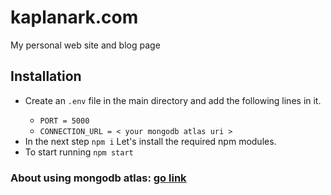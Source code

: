 # kaplanark.com

My personal web site and blog page
## Installation
<ul>
    <li>Create an <code>.env</code> file in the main directory and add the following lines in it.</li>
    <ul>
        <li><code>PORT = 5000</code></li>
        <li><code>CONNECTION_URL = < your mongodb atlas uri ></code></li>
    </ul>
    <li>In the next step <code>npm i</code> Let's install the required npm modules.</li>
    <li>To start running <code>npm start</code></li>
</ul>

### About using mongodb atlas: <a href="https://kaplanark.herokuapp.com/....">go link</a>